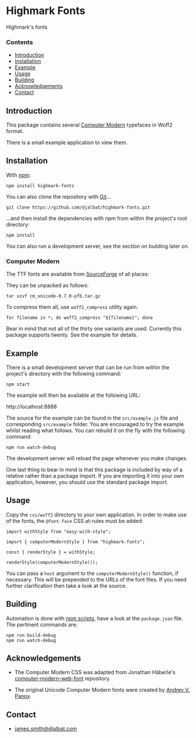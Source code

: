 # Highmark Fonts

Highmark's fonts

### Contents

- [Introduction](#introduction)
- [Installation](#installation)
- [Example](#example)
- [Usage](#sage)
- [Building](#building)
- [Acknowledgements](#acknowledgements)
- [Contact](#contact)

## Introduction

This package contains several [Computer Modern](https://en.wikipedia.org/wiki/Computer_Modern) typefaces in Woff2 format.

There is a small example application to view them.

## Installation

With [npm](https://www.npmjs.com/):

    npm install highmark-fonts

You can also clone the repository with [Git](https://git-scm.com/)...

    git clone https://github.com/djalbat/highmark-fonts.git

...and then install the dependencies with npm from within the project's root directory:

    npm install

You can also run a development server, see the section on building later on.

### Computer Modern

The TTF fonts are available from [SourceForge](https://sourceforge.net/projects/cm-unicode/files/cm-unicode/0.7.0/cm-unicode-0.7.0-ttf.tar.xz/download) of all places:

They can be unpacked as follows:

```
tar xzvf cm_unicode-0.7.0-pfb.tar.gz
```

To compress them all, use `woff2_compress` utility again. 

```
for filename in *; do woff2_compress "${filename}"; done
```

Bear in mind that not all of the thirty one variants are used. Currently this package supports twenty. See the example for details.

## Example

There is a small development server that can be run from within the project's directory with the following command:

    npm start

The example will then be available at the following URL:

http://localhost:8888

The source for the example can be found in the `src/example.js` file and corresponding `src/example` folder. You are encouraged to try the example whilst reading what follows. You can rebuild it on the fly with the following command:

    npm run watch-debug

The development server will reload the page whenever you make changes.

One last thing to bear in mind is that this package is included by way of a relative rather than a package import. If you are importing it into your own application, however, you should use the standard package import.

## Usage

Copy the `css/woff2` directory to your own application. In order to make use of the fonts, the `@font-face` CSS at-rules must be added:

```
import withStyle from "easy-with-style";

import { computerModernStyle } from "highmark-fonts";

const { renderStyle } = withStyle;

renderStyle(computerModernStyle());

```

You can pass a `host` argument to the `computerModernStyle()` function, if necessary. This will be prepended to the URLs of the font files. If you need further clarification then take a look at the source.  

## Building

Automation is done with [npm scripts](https://docs.npmjs.com/misc/scripts), have a look at the `package.json` file. The pertinent commands are:

    npm run build-debug
    npm run watch-debug

## Acknowledgements

* The Computer Modern CSS was adapted from Jonathan Häberle's [computer-modern-web-font](https://github.com/dreampulse/computer-modern-web-font) repository. 
 
* The original Unicode Computer Modern fonts were created by [Andrey V. Panov](https://scholar.google.com/citations?user=JyNVNNEAAAAJ&hl=en).

## Contact

* james.smith@djalbat.com
